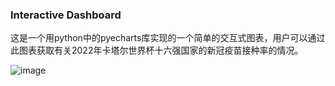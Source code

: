### Interactive Dashboard

这是一个用python中的pyecharts库实现的一个简单的交互式图表，用户可以通过此图表获取有关2022年卡塔尔世界杯十六强国家的新冠疫苗接种率的情况。

![image](https://user-images.githubusercontent.com/85011242/208054363-a064a030-2919-4114-a069-7375cbbd5cd8.png)
